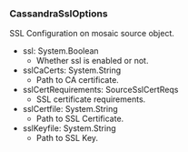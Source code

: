 ### CassandraSslOptions
SSL Configuration on mosaic source object.

- ssl: System.Boolean
  - Whether ssl is enabled or not.
- sslCaCerts: System.String
  - Path to CA certificate.
- sslCertRequirements: SourceSslCertReqs
  - SSL certificate requirements.
- sslCertfile: System.String
  - Path to SSL Certificate.
- sslKeyfile: System.String
  - Path to SSL Key.
